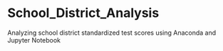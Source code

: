 # School_District_Analysis
Analyzing school district standardized test scores using Anaconda and Jupyter Notebook
